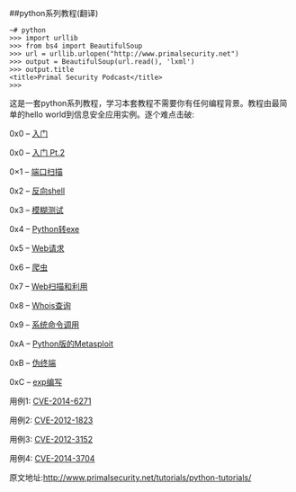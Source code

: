 ##python系列教程(翻译)

```
~# python
>>> import urllib
>>> from bs4 import BeautifulSoup
>>> url = urllib.urlopen("http://www.primalsecurity.net")
>>> output = BeautifulSoup(url.read(), 'lxml')
>>> output.title
<title>Primal Security Podcast</title>
>>>
```

这是一套python系列教程，学习本套教程不需要你有任何编程背景。教程由最简单的hello world到信息安全应用实例。逐个难点击破:

0x0 – [入门](https://github.com/smartFlash/pySecurity/blob/master/zh-cn/0x0.md)

0x0 – [入门 Pt.2](https://github.com/smartFlash/pySecurity/blob/master/zh-cn/0x02.md)

0×1 – [端口扫描](https://github.com/smartFlash/pySecurity/blob/master/zh-cn/0x1.md)

0x2 – [反向shell](https://github.com/smartFlash/pySecurity/blob/master/zh-cn/0x2.md)

0x3 – [模糊测试](https://github.com/smartFlash/pySecurity/blob/master/zh-cn/0x3.md)

0x4 – [Python转exe](https://github.com/smartFlash/pySecurity/blob/master/zh-cn/0x4.md)

0x5 – [Web请求](https://github.com/smartFlash/pySecurity/blob/master/zh-cn/0x5.md)

0x6 – [爬虫](https://github.com/smartFlash/pySecurity/blob/master/zh-cn/0x6.md)

0x7 – [Web扫描和利用](https://github.com/smartFlash/pySecurity/blob/master/zh-cn/0x7.md)

0x8 – [Whois查询](https://github.com/smartFlash/pySecurity/blob/master/zh-cn/0x8.md)

0x9 – [系统命令调用](https://github.com/smartFlash/pySecurity/blob/master/zh-cn/0x9.md)

0xA – [Python版的Metasploit](https://github.com/smartFlash/pySecurity/blob/master/zh-cn/0x10.md)

0xB – [伪终端](https://github.com/smartFlash/pySecurity/blob/master/zh-cn/0x11.md)

0xC – [exp编写](https://github.com/smartFlash/pySecurity/blob/master/zh-cn/0xc.md)

用例1: [CVE-2014-6271](https://github.com/smartFlash/pySecurity/blob/master/zh-cn/0x13.md)

用例2: [CVE-2012-1823](https://github.com/smartFlash/pySecurity/blob/master/zh-cn/0x14.md)

用例3: [CVE-2012-3152](https://github.com/smartFlash/pySecurity/blob/master/zh-cn/0x15.md)

用例4: [CVE-2014-3704](https://github.com/smartFlash/pySecurity/blob/master/zh-cn/0x16.md)

原文地址:http://www.primalsecurity.net/tutorials/python-tutorials/
